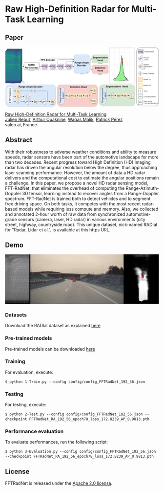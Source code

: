 # Raw High-Definition Radar for Multi-Task Learning

## Paper
![](./FFT-RadNetArchi.png)

[Raw High-Definition Radar for Multi-Task Learning](https://arxiv.org/pdf/2112.10646)  
 [Julien Rebut](https://www.linkedin.com/in/julien-rebut-9803887b),  [Arthur Ouaknine](https://arthurouaknine.github.io/), [Waqas Malik](https://www.linkedin.com/in/waqas-malik-2070012b/), [Patrick Pérez](https://ptrckprz.github.io/)  
valeo.ai, France  

## Abstract
With their robustness to adverse weather conditions and ability to measure speeds, radar sensors have been part of the automotive landscape for more than two decades. Recent progress toward High Definition (HD) Imaging radar has driven the angular resolution below the degree, thus approaching laser scanning performance. However, the amount of data a HD radar delivers and the computational cost to estimate the angular positions remain a challenge. In this paper, we propose a novel HD radar sensing model, FFT-RadNet, that eliminates the overhead of computing the Range-Azimuth-Doppler 3D tensor, learning instead to recover angles from a Range-Doppler spectrum. FFT-RadNet is trained both to detect vehicles and to segment free driving space. On both tasks, it competes with the most recent radar-based models while requiring less compute and memory. Also, we collected and annotated 2-hour worth of raw data from synchronized automotive-grade sensors (camera, laser, HD radar) in various environments (city street, highway, countryside road). This unique dataset, nick-named RADIal for "Radar, Lidar et al.", is available at this https URL.

## Demo
[![](./FFTRadNet.png)](https://www.youtube.com/watch?v=t9WNLUiWDFE "")


### Datasets
Download the RADIal dataset as explained [here](https://github.com/valeoai/RADIal)

### Pre-trained models
Pre-trained models can be downloaded [here](https://drive.google.com/drive/folders/1qh_ixfiDRUAiXg0d0SIBv0wj2L_DxTIS?usp=share_link)


### Training
For evaluation, execute:
```
$ python 1-Train.py --config config/config_FFTRadNet_192_56.json
```

### Testing
For testing, execute:
```
$ python 2-Test.py --config config/config_FFTRadNet_192_56.json --checkpoint FFTRadNet_RA_192_56_epoch78_loss_172.8239_AP_0.9813.pth
```

### Performance evaluation
To evaluate performances, run the following script:
```
$ python 3-Evaluation.py --config config/config_FFTRadNet_192_56.json --checkpoint FFTRadNet_RA_192_56_epoch78_loss_172.8239_AP_0.9813.pth
```

## License
FFTRadNet is released under the [Apache 2.0 license](./LICENSE).

